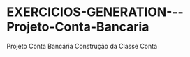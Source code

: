 # EXERCICIOS-GENERATION---Projeto-Conta-Bancaria
Projeto Conta Bancária  Construção da Classe Conta
